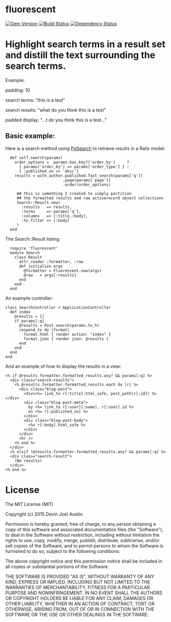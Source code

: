 fluorescent
===========
[![Gem Version](https://badge.fury.io/rb/fluorescent.svg)](http://badge.fury.io/rb/fluorescent) [![Build Status](https://travis-ci.org/dhoss/fluorescent.svg?branch=master)](https://travis-ci.org/dhoss/fluorescent) [![Dependency Status](https://gemnasium.com/dhoss/fluorescent.svg)](https://gemnasium.com/dhoss/fluorescent)

# Highlight search terms in a result set and distill the text surrounding the search terms.

Example:

   padding: 10

   search terms: "this is a test"

   search results: "what do you think this is a test"

   padded display: "...t do you think this is a test..." 


## Basic example:

Here is a search method using [PgSearch](https://github.com/Casecommons/pg_search) to retrieve results in a Rails model:

```
  def self.search(params)
    order_options =  params.has_key?('order_by')     ?
      { params['order_by'] => params['order_type'] } :
      { :published_on => 'desc'}
    results = with_author.published.fast_search(params['q'])
                         .page(params['page'])
                         .order(order_options)

     ## this is something I created to simply partition
     ## the formatted results and raw activerecord object collections
     Search::Result.new(
       :results   => results,
       :terms     => params['q'],
       :columns   => [:title,:body],
       :to_filter => [:body]
     )
  end
```

The Search::Result listing:

```
  require 'fluorescent'
  module Search
    class Result
      attr_reader :formatter, :raw
      def initialize args
        @formatter = Fluorescent.new(args)
        @raw   = args[:results]
      end
    end
  end
```

An example controller:
```
class SearchController < ApplicationController
  def index
    @results = []
    if params[:q]
      @results = Post.search(params.to_h)
      respond_to do |format|
        format.html { render action: "index" }
        format.json { render json: @results }
      end
    end
  end
end
```

And an example of how to display the results in a view:

```
<% if @results.formatter.formatted_results.any? && params[:q] %>
  <div class="search-results">
    <% @results.formatter.formatted_results.each do |r| %>
      <div class="blog-post">
        <div><%= link_to r[:title].html_safe, post_path(r[:id]) %></div>
        <div class="blog-post-meta">
          by <%= link_to r[:user][:name], r[:user].id %>
          on <%= r[:published_on] %>
        </div>
        <div class="blog-post-body">
          <%= r[:body].html_safe %>
        </div>
      </div>
      <hr />
    <% end %>
  </div>
  <% elsif !@results.formatter.formatted_results.any? && params[:q] %>
  <div class="search-result">
    (No results)
  </div>
<% end %>
```

License
=======
The MIT License (MIT)

Copyright (c) 2015 Devin Joel Austin

Permission is hereby granted, free of charge, to any person obtaining a copy
of this software and associated documentation files (the "Software"), to deal
in the Software without restriction, including without limitation the rights
to use, copy, modify, merge, publish, distribute, sublicense, and/or sell
copies of the Software, and to permit persons to whom the Software is
furnished to do so, subject to the following conditions:

The above copyright notice and this permission notice shall be included in all
copies or substantial portions of the Software.

THE SOFTWARE IS PROVIDED "AS IS", WITHOUT WARRANTY OF ANY KIND, EXPRESS OR
IMPLIED, INCLUDING BUT NOT LIMITED TO THE WARRANTIES OF MERCHANTABILITY,
FITNESS FOR A PARTICULAR PURPOSE AND NONINFRINGEMENT. IN NO EVENT SHALL THE
AUTHORS OR COPYRIGHT HOLDERS BE LIABLE FOR ANY CLAIM, DAMAGES OR OTHER
LIABILITY, WHETHER IN AN ACTION OF CONTRACT, TORT OR OTHERWISE, ARISING FROM,
OUT OF OR IN CONNECTION WITH THE SOFTWARE OR THE USE OR OTHER DEALINGS IN THE
SOFTWARE.
 
